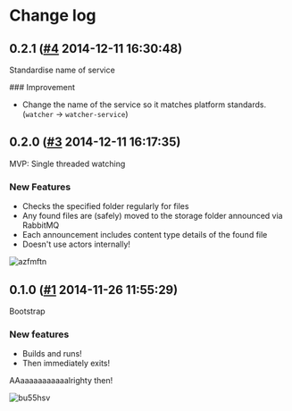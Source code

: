 # Change log

## 0.2.1 ([#4](https://git.mobcastdev.com/Marvin/watcher-service/pull/4) 2014-12-11 16:30:48)

Standardise name of service

### Improvement

- Change the name of the service so it matches platform standards. (`watcher` -> `watcher-service`)

## 0.2.0 ([#3](https://git.mobcastdev.com/Marvin/watcher2/pull/3) 2014-12-11 16:17:35)

MVP: Single threaded watching

### New Features

- Checks the specified folder regularly for files
- Any found files are (safely) moved to the storage folder announced via RabbitMQ
- Each announcement includes content type details of the found file
- Doesn't use actors internally!

![azfmftn](https://git.mobcastdev.com/github-enterprise-assets/0000/0007/0000/0360/80dbfbf6-813a-11e4-86ad-f32b942384e2.gif)


## 0.1.0 ([#1](https://git.mobcastdev.com/Marvin/watcher2/pull/1) 2014-11-26 11:55:29)

Bootstrap

### New features

- Builds and runs!
- Then immediately exits!

AAaaaaaaaaaaalrighty then!

![bu55hsv](https://git.mobcastdev.com/github-enterprise-assets/0000/0007/0000/0318/7b584d3e-755e-11e4-90e6-8a220f3bf7d4.gif)


